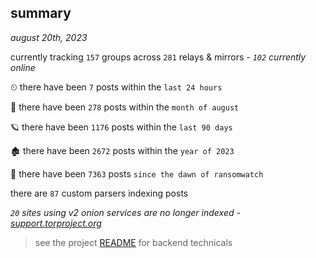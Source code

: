 
## summary
_august 20th, 2023_

currently tracking `157` groups across `281` relays & mirrors - _`102` currently online_

⏲ there have been `7` posts within the `last 24 hours`

🦈 there have been `278` posts within the `month of august`

🪐 there have been `1176` posts within the `last 90 days`

🏚 there have been `2672` posts within the `year of 2023`

🦕 there have been `7363` posts `since the dawn of ransomwatch`

there are `87` custom parsers indexing posts

_`20` sites using v2 onion services are no longer indexed - [support.torproject.org](https://support.torproject.org/onionservices/v2-deprecation/)_

> see the project [README](https://github.com/joshhighet/ransomwatch#ransomwatch--) for backend technicals
